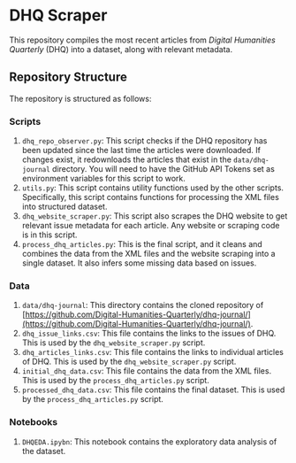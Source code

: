# DHQ Scraper

This repository compiles the most recent articles from *Digital Humanities Quarterly* (DHQ) into a dataset, along with relevant metadata.

## Repository Structure

The repository is structured as follows:

### Scripts

1. `dhq_repo_observer.py`: This script checks if the DHQ repository has been updated since the last time the articles were downloaded. If changes exist, it redownloads the articles that exist in the `data/dhq-journal` directory. You will need to have the GitHub API Tokens set as environment variables for this script to work.
2. `utils.py`: This script contains utility functions used by the other scripts. Specifically, this script contains functions for processing the XML files into structured dataset.
3. `dhq_website_scraper.py`: This script also scrapes the DHQ website to get relevant issue metadata for each article. Any website or scraping code is in this script.
4. `process_dhq_articles.py`: This is the final script, and it cleans and combines the data from the XML files and the website scraping into a single dataset. It also infers some missing data based on issues.

### Data

1. `data/dhq-journal`: This directory contains the cloned repository of [https://github.com/Digital-Humanities-Quarterly/dhq-journal/](https://github.com/Digital-Humanities-Quarterly/dhq-journal/).
2. `dhq_issue_links.csv`: This file contains the links to the issues of DHQ. This is used by the `dhq_website_scraper.py` script.
3. `dhq_articles_links.csv`: This file contains the links to individual articles of DHQ. This is used by the `dhq_website_scraper.py` script.
4. `initial_dhq_data.csv`: This file contains the data from the XML files. This is used by the `process_dhq_articles.py` script.
5. `processed_dhq_data.csv`: This file contains the final dataset. This is used by the `process_dhq_articles.py` script.

### Notebooks

1. `DHQEDA.ipybn`: This notebook contains the exploratory data analysis of the dataset.
